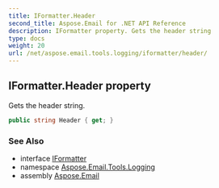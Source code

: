 ```yaml
---
title: IFormatter.Header
second_title: Aspose.Email for .NET API Reference
description: IFormatter property. Gets the header string
type: docs
weight: 20
url: /net/aspose.email.tools.logging/iformatter/header/
---
```

## IFormatter.Header property

Gets the header string.

```csharp
public string Header { get; }
```

### See Also

* interface [IFormatter](../)
* namespace [Aspose.Email.Tools.Logging](../../iformatter/)
* assembly [Aspose.Email](../../../)


